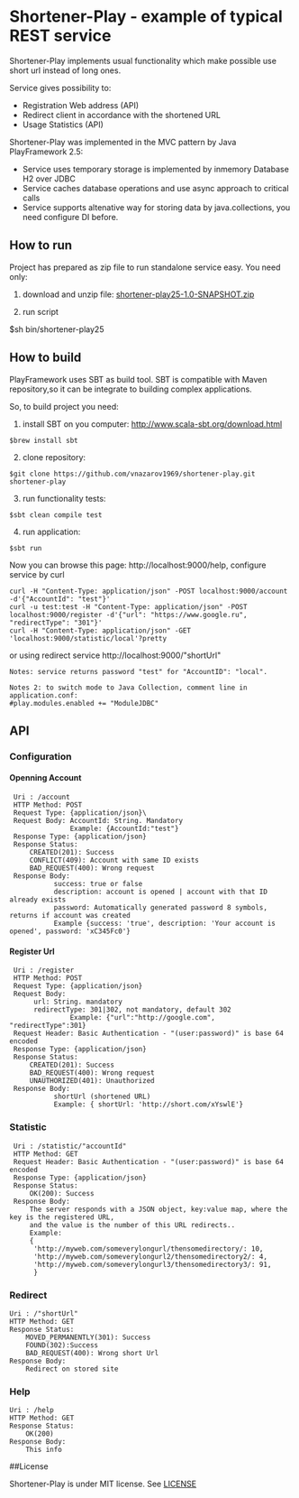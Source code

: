 # Shortener-Play - example of typical REST service 

Shortener-Play implements usual functionality which make possible use short url instead of long ones.

Service gives possibility to:
  * Registration Web address (API)  
  * Redirect client in accordance with the shortened URL  
  * Usage Statistics (API)  

Shortener-Play was implemented in the MVC pattern by Java PlayFramework 2.5:
  * Service uses temporary storage is implemented by inmemory Database H2 over JDBC 
  * Service caches database operations and use async approach to critical calls
  * Service supports altenative way for storing data by java.collections, you need configure DI before.
   
## How to run
  Project has prepared as zip file to run standalone service easy.
  You need only:
  
  1. download and unzip file: [shortener-play25-1.0-SNAPSHOT.zip](https://github.com/vnazarov1969/shortener-play/raw/master/dist/shortener-play25-1.0-SNAPSHOT.zip) 
  
  2. run script
  
   $sh bin/shortener-play25

## How to build
  PlayFramework uses SBT as build tool. 
  SBT is compatible with Maven repository,so it can be integrate to building complex applications.

  So, to build project you need:
  1. install SBT on you computer:  http://www.scala-sbt.org/download.html
    
    $brew install sbt 
  2. clone repository:
    
    $git clone https://github.com/vnazarov1969/shortener-play.git shortener-play 
  3. run functionality tests: 
    
    $sbt clean compile test
  4. run application: 
    
    $sbt run

Now you can browse this page: http://localhost:9000/help, configure service by curl   
    
    curl -H "Content-Type: application/json" -POST localhost:9000/account -d'{"AccountId": "test"}'
    curl -u test:test -H "Content-Type: application/json" -POST localhost:9000/register -d'{"url": "https://www.google.ru", "redirectType": "301"}' 
    curl -H "Content-Type: application/json" -GET 'localhost:9000/statistic/local'?pretty 
     
or using redirect service http://localhost:9000/"shortUrl"
  
    Notes: service returns password "test" for "AccountID": "local".
    
    Notes 2: to switch mode to Java Collection, comment line in application.conf:
    #play.modules.enabled += "ModuleJDBC"
  

## API

### Configuration

#### Openning Account

     Uri : /account
     HTTP Method: POST
     Request Type: {application/json}\
     Request Body: AccountId: String. Mandatory
                   Example: {AccountId:"test"}
     Response Type: {application/json}
     Response Status: 
         CREATED(201): Success 
         CONFLICT(409): Account with same ID exists
         BAD_REQUEST(400): Wrong request
     Response Body: 
               success: true or false
               description: account is opened | account with that ID already exists
               password: Automatically generated password 8 symbols, returns if account was created
               Example {success: 'true', description: 'Your account is opened', password: 'xC345Fc0'} 


#### Register Url

     Uri : /register
     HTTP Method: POST
     Request Type: {application/json}
     Request Body: 
          url: String. mandatory
          redirectType: 301|302, not mandatory, default 302
                   Example: {"url":"http://google.com", "redirectType":301}
     Request Header: Basic Authentication - "(user:password)" is base 64 encoded
     Response Type: {application/json}
     Response Status: 
         CREATED(201): Success 
         BAD_REQUEST(400): Wrong request
         UNAUTHORIZED(401): Unauthorized
     Response Body: 
               shortUrl (shortened URL)
               Example: { shortUrl: 'http://short.com/xYswlE'}

### Statistic

     Uri : /statistic/"accountId"
     HTTP Method: GET
     Request Header: Basic Authentication - "(user:password)" is base 64 encoded
     Response Type: {application/json}
     Response Status: 
         OK(200): Success 
     Response Body: 
         The server responds with a JSON object, key:value map, where the key is the registered URL, 
         and the value is the number of this URL redirects.. 
         Example:
         {
          'http://myweb.com/someverylongurl/thensomedirectory/: 10,
          'http://myweb.com/someverylongurl2/thensomedirectory2/: 4,
          'http://myweb.com/someverylongurl3/thensomedirectory3/: 91,
          }

### Redirect

    Uri : /"shortUrl"
    HTTP Method: GET
    Response Status: 
        MOVED_PERMANENTLY(301): Success
        FOUND(302):Success
        BAD_REQUEST(400): Wrong short Url
    Response Body: 
        Redirect on stored site

### Help

    Uri : /help
    HTTP Method: GET
    Response Status: 
        OK(200)
    Response Body: 
        This info



##License

Shortener-Play is under MIT license. See [LICENSE](https://github.com/vnazarov1969/shortener-play/blob/master/LICENSE)
